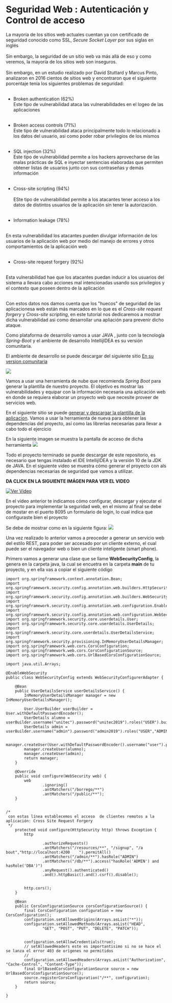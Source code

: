 # Seguridad Web : Autenticación y Control de acceso
La mayoría de los sitios web actuales cuentan ya con certificado de seguridad conocido como 
 SSL,  *Secure Socket Layer* por sus siglas en inglés<br><br>
 Sin embargo, la seguridad de un sitio web va más allá de eso y como veremos, la mayoría de los
  sitios web son inseguros.<bR><br>
  Sin embargo, en un estudio realizado por David Stuttard y Marcus Pinto, analizaron en
  2016 cientos de sitios web y encontraron que el siguiente porcentaje tenía los siguientes 
  problemas de seguridad:<br><br>
  * Broken authentication (62%)
  <br>Este tipo de vulnerabilidad ataca las vulnerabilidades en el logeo de las aplicaciones
  <br><br>
  * Broken access controls (71%)<br>
  Este tipo de vulnerabilidad  ataca principalmente  todo lo relacionado a 
  los datos del usuario, asi como poder robar privilegios de los mismos<br><br>
  
  
 
  * SQL injection (32%)<br>
  Este tipo de vulnerabilidad permite a los hackers aprovecharse de las malas prácticas de
   SQL e inyectar sentencias elaboradas que permiten obtener listas de usuarios junto con sus
   contraseñas y demás  información<br><br>
  
  * Cross-site scripting (94%)
  <br><br>
  ESte tipo de vulnerabilidad permite a los atacantes tener acceso a los datos de distintos usuarios  de la aplicación 
  sin tener la autorización.<br><br>
  
  * Information leakage (78%)
  <br>
  En esta vulnerabilidad los atacantes pueden divulgar información de los usuarios de la 
  aplicación web por medio del manejo de errores y otros comportamientos de la aplicación web
  <br><br>
  
  * Cross-site request forgery (92%)
  <br>
  Esta vulnerabilidad hae que los atacantes puedan inducir a los usuarios del sistema a 
   llevara cabo acciones mal intencionadas usando sus privilegios y el contexto que 
   poseen dentro de la aplicación<br><br>
  
  Con estos datos nos damos cuenta que los "huecos" de seguridad  de las aplicacionesa web 
  están más marcados en lo que es el *Cross-site request forgery* y *Cross-site scripting*, en este tutorial 
  nos dedicaremos a mostrar dicha vulnerabilidad asi como desarrollar una apliación para 
  prevenir dicho ataque.
  
  Como plataforma de desarrollo vamos a usar JAVA , junto con la tecnología *Spring-Boot* y el ambiente de desarrollo
  IntellijIDEA es su versión comunitaria.
  
  El ambiente de desarrollo se puede descargar del siguiente sitio [En su version comunitaria](https://www.jetbrains.com/idea/download/#section=linux)
  
  ![](.README_images/8564e5ff.png)
  
  Vamos a usar una herramienta de nube que recomienda *Spring Boot* para generar la plantilla de nuestro proyecto.
  El objetivo es mostrar las vulnerabilidades y equipar con la información necesaria una aplicación web en donde
  se requiera elaborar un proyecto web  que necesite proveer de servicios web.
  
  En el siguiente sitio se puede [generar y descargar la plantilla de la aplicacion](https://start.spring.io/).  Vamos a usar
  la herramienta de nueva para obtener las dependencias del proyecto, así como las librerías necesarias para llevar a cabo todo el ejercicio
  
  En la siguiente imagen se muestra la pantalla de acceso de dicha herramienta
  ![](.README_images/d447f02d.png)
  
  Todo el proyecto terminado se puede descargar de este repositorio, es necesario que tengas instalado el IDE IntellijIDEA y la versión 10 de la JDK de JAVA.
  En el siguiente video se muestra  cómo generar el proyecto con als dependencias necesarias de seguridad  que vamos a utilizar.
  
  
  **DA CLICK EN LA SIGUIENTE IMÁGEN PARA VER EL VIDEO**
  
  [![Ver Video](.README_images/b02fb363.png)](https://sierra-guadalupe.org/primero-seguridad.mp4)
  
  
  En el video anterior  te indicamos cómo configurar, descargar y ejecutar el proyecto para implementar la seguridad web, 
     en el mismo al final se debe de mostar en el puerto 8095 un formulario de login, lo cual indica que configuraste bien el proyecto
   
   Se  debe de mostrar como en la siguiente figura:
   ![](.README_images/af1ce404.png)
   
   Una vez realizado lo anterior vamos a preoceder a generar un servicio web del estilo REST, para poder ser accesado por un cliente  externo, el cual
   puede ser el navegador web o bien un cliente inteligente (smart phone).
   
   Primero vamos a generar una clase que se llame  **WebSecurityConfig**, la genera en la carpeta java, la cual se encuetra en la carpeta **main** de tu 
    proyecto, y en ella vas a copiar el siguiente código
    
    
    import org.springframework.context.annotation.Bean;
    import org.springframework.security.config.annotation.web.builders.HttpSecurity;
    import org.springframework.security.config.annotation.web.builders.WebSecurity;
    import org.springframework.security.config.annotation.web.configuration.EnableWebSecurity;
    import org.springframework.security.config.annotation.web.configuration.WebSecurityConfigurerAdapter;
    import org.springframework.security.core.userdetails.User;
    import org.springframework.security.core.userdetails.UserDetails;
    import org.springframework.security.core.userdetails.UserDetailsService;
    import org.springframework.security.provisioning.InMemoryUserDetailsManager;
    import org.springframework.web.cors.CorsConfiguration;
    import org.springframework.web.cors.CorsConfigurationSource;
    import org.springframework.web.cors.UrlBasedCorsConfigurationSource;
    
    import java.util.Arrays;
    
    @EnableWebSecurity
    public class WebSecurityConfig extends WebSecurityConfigurerAdapter {
    
        @Bean
        public UserDetailsService userDetailsService() {
            InMemoryUserDetailsManager manager = new InMemoryUserDetailsManager();
    
            User.UserBuilder userBuilder = User.withDefaultPasswordEncoder();
            UserDetails alumno = userBuilder.username("unitec").password("unitec2019").roles("USER").build();
            UserDetails admin = userBuilder.username("admin").password("admin2019").roles("USER","ADMIN").build();
    
           manager.createUser(User.withDefaultPasswordEncoder().username("user").password("password").roles("USER").build());
            manager.createUser(alumno);
            manager.createUser(admin);
            return manager;
        }
    
        @Override
        public void configure(WebSecurity web) {
            web
                    .ignoring()
                    .antMatchers("/borrego/**")
                    .antMatchers("/public/**");
        }
    
    
    /*
     con estas línea establecemos el acceso  de clientes remotos a la aplicación: Cross Site Request Forgery
     */
        protected void configure(HttpSecurity http) throws Exception {
            http
    
                    .authorizeRequests()
                    .antMatchers("/resources/**", "/signup", "/a   bout","http://localhost:4200    ").permitAll()
                    .antMatchers("/admin/**").hasRole("ADMIN")
                    .antMatchers("/db/**").access("hasRole('ADMIN') and hasRole('DBA')")
                    .anyRequest().authenticated()
                    .and().httpBasic().and().csrf().disable();
    
    
            http.cors();
        }
    
        @Bean
        public CorsConfigurationSource corsConfigurationSource() {
            final CorsConfiguration configuration = new CorsConfiguration();
            configuration.setAllowedOrigins(Arrays.asList("*"));
            configuration.setAllowedMethods(Arrays.asList("HEAD",
                    "GET", "POST", "PUT", "DELETE", "PATCH"));
    
    
            configuration.setAllowCredentials(true);
            // setAllowedHeaders este es importantisimo si no se hace el se lanza el error 403 de orígenes no permitidos
            //
            configuration.setAllowedHeaders(Arrays.asList("Authorization", "Cache-Control", "Content-Type"));
            final UrlBasedCorsConfigurationSource source = new UrlBasedCorsConfigurationSource();
            source.registerCorsConfiguration("/**", configuration);
            return source;
        }
    
    }
    
    
     
   